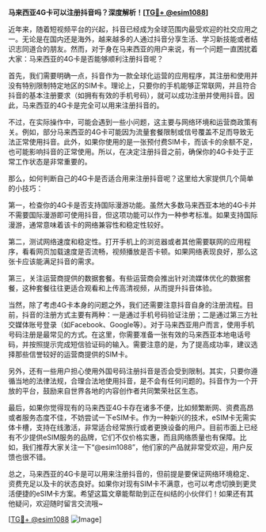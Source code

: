 **马来西亚4G卡可以注册抖音吗？深度解析！[[TG💪+ @esim1088](https://t.me/s/esim1088)]**

近年来，随着短视频平台的兴起，抖音已经成为全球范围内最受欢迎的社交应用之一。无论是在国内还是海外，越来越多的人通过抖音分享生活、学习新技能或者结识志同道合的朋友。然而，对于身在马来西亚的用户来说，有一个问题一直困扰着大家：马来西亚的4G卡是否能够顺利注册抖音呢？

首先，我们需要明确一点，抖音作为一款全球化运营的应用程序，其注册和使用并没有特别限制特定地区的SIM卡。理论上，只要你的手机能够正常联网，并且符合抖音的基本注册要求（如拥有有效的手机号码），就可以成功注册并使用抖音。因此，马来西亚的4G卡是完全可以用来注册抖音的。

不过，在实际操作中，可能会遇到一些小问题，这主要与网络环境和运营商政策有关。例如，部分马来西亚的4G卡可能因为流量套餐限制或信号覆盖不足而导致无法正常使用抖音。此外，如果你使用的是一张预付费SIM卡，而该卡的余额不足，也可能影响抖音的正常使用。所以，在决定注册抖音之前，确保你的4G卡处于正常工作状态是非常重要的。

那么，如何判断自己的4G卡是否适合用来注册抖音呢？这里给大家提供几个简单的小技巧：

第一，检查你的4G卡是否支持国际漫游功能。虽然大多数马来西亚本地的4G卡并不需要国际漫游即可使用抖音，但这项功能可以作为一种参考标准。如果支持国际漫游，通常意味着该卡的网络兼容性和稳定性较好。

第二，测试网络速度和稳定性。打开手机上的浏览器或者其他需要联网的应用程序，看看网页加载速度是否流畅，视频播放是否卡顿。如果网络表现良好，那么这张卡应该能满足抖音的需求。

第三，关注运营商提供的数据套餐。有些运营商会推出针对流媒体优化的数据套餐，这种套餐往往更适合观看和上传高清视频，从而提升抖音体验。

当然，除了考虑4G卡本身的问题之外，我们还需要注意抖音自身的注册流程。目前，抖音的注册方式主要有两种：一是通过手机号码验证注册；二是通过第三方社交媒体账号登录（如Facebook、Google等）。对于马来西亚用户而言，使用手机号码注册是最常见的方式。在这里，你需要准备一张有效的马来西亚本地电话号码，并按照提示完成短信验证码的输入。需要注意的是，为了提高成功率，建议选择那些信誉较好的运营商提供的SIM卡。

另外，还有一些用户担心使用外国号码注册抖音是否会受到限制。其实，只要你遵循当地的法律法规，合理合法地使用抖音，是不会有任何问题的。抖音作为一个开放的平台，鼓励来自世界各地的内容创作者共同繁荣社区生态。

最后，如果你觉得现有的马来西亚4G卡存在诸多不便，比如频繁断网、资费高昂或者服务态度不佳，不妨尝试一下eSIM卡。作为一种新兴的技术，eSIM卡无需实体卡槽，支持在线激活，非常适合经常旅行或者更换设备的用户。目前市面上已经有不少提供eSIM服务的品牌，它们不仅价格实惠，而且网络质量也有保障。比如，我们推荐大家关注一下“@esim1088”，他们家的产品就非常受欢迎，用户反馈也很不错。

总之，马来西亚的4G卡是可以用来注册抖音的，但前提是要保证网络环境稳定、资费充足以及卡的状态良好。如果你对现有SIM卡不满意，也可以考虑切换到更灵活便捷的eSIM卡方案。希望这篇文章能帮助到正在纠结的小伙伴们！如果还有其他疑问，欢迎随时留言交流哦~

[[TG💪+ @esim1088](https://t.me/s/esim1088) ![Image](https://i.postimg.cc/4NQfJmqS/Snipaste-2025-05-13-00-14-12.png)]
